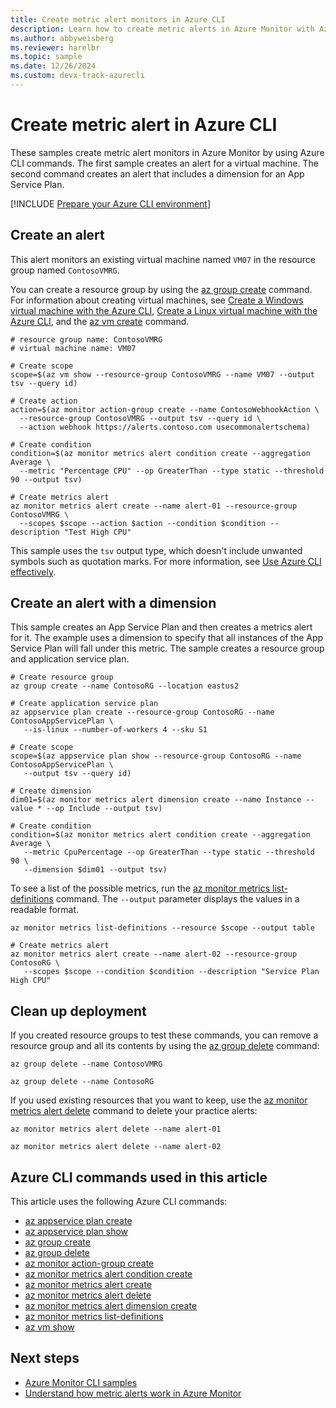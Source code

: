 ```yaml
---
title: Create metric alert monitors in Azure CLI
description: Learn how to create metric alerts in Azure Monitor with Azure CLI commands. These samples create alerts for a virtual machine and an App Service Plan.
ms.author: abbyweisberg
ms.reviewer: harelbr
ms.topic: sample
ms.date: 12/26/2024
ms.custom: devx-track-azurecli
---
```


# Create metric alert in Azure CLI

These samples create metric alert monitors in Azure Monitor by using Azure CLI commands. The first sample creates an alert for a virtual machine. The second command creates an alert that includes a dimension for an App Service Plan.  

[!INCLUDE [Prepare your Azure CLI environment](~/reusable-content/azure-cli/azure-cli-prepare-your-environment.md)]

## Create an alert

This alert monitors an existing virtual machine named `VM07` in the resource group named `ContosoVMRG`.

You can create a resource group by using the [az group create](/cli/azure/group#az-group-create) command. For information about creating virtual machines, see [Create a Windows virtual machine with the Azure CLI](/azure/virtual-machines/windows/quick-create-cli),  [Create a Linux virtual machine with the Azure CLI](/azure/virtual-machines/linux/quick-create-cli), and the [az vm create](/cli/azure/vm#az-vm-create) command.

```azurecli
# resource group name: ContosoVMRG
# virtual machine name: VM07

# Create scope
scope=$(az vm show --resource-group ContosoVMRG --name VM07 --output tsv --query id)

# Create action
action=$(az monitor action-group create --name ContosoWebhookAction \
  --resource-group ContosoVMRG --output tsv --query id \
  --action webhook https://alerts.contoso.com usecommonalertschema)

# Create condition
condition=$(az monitor metrics alert condition create --aggregation Average \
  --metric "Percentage CPU" --op GreaterThan --type static --threshold 90 --output tsv)

# Create metrics alert
az monitor metrics alert create --name alert-01 --resource-group ContosoVMRG \
  --scopes $scope --action $action --condition $condition --description "Test High CPU"
```

This sample uses the `tsv` output type, which doesn't include unwanted symbols such as quotation marks. For more information, see [Use Azure CLI effectively](/cli/azure/use-cli-effectively).

## Create an alert with a dimension

This sample creates an App Service Plan and then creates a metrics alert for it. The example uses a dimension to specify that all instances of the App Service Plan will fall under this metric. The sample creates a resource group and application service plan.

```azurecli
# Create resource group
az group create --name ContosoRG --location eastus2
 
# Create application service plan
az appservice plan create --resource-group ContosoRG --name ContosoAppServicePlan \
   --is-linux --number-of-workers 4 --sku S1 
 
# Create scope
scope=$(az appservice plan show --resource-group ContosoRG --name ContosoAppServicePlan \
   --output tsv --query id) 
 
# Create dimension
dim01=$(az monitor metrics alert dimension create --name Instance --value * --op Include --output tsv)
 
# Create condition
condition=$(az monitor metrics alert condition create --aggregation Average \
   --metric CpuPercentage --op GreaterThan --type static --threshold 90 \
   --dimension $dim01 --output tsv)
```

To see a list of the possible metrics, run the [az monitor metrics list-definitions](/cli/azure/monitor/metrics#az-monitor-metrics-list-definitions) command. The `--output` parameter displays the values in a readable format.


```azurecli
az monitor metrics list-definitions --resource $scope --output table 
 
# Create metrics alert
az monitor metrics alert create --name alert-02 --resource-group ContosoRG \
   --scopes $scope --condition $condition --description "Service Plan High CPU"
```

## Clean up deployment

If you created resource groups to test these commands, you can remove a resource group and all its contents by using the [az group delete](/cli/azure/group#az-group-delete) command:

```azurecli
az group delete --name ContosoVMRG

az group delete --name ContosoRG
```

If you used existing resources that you want to keep, use the [az monitor metrics alert delete](/cli/azure/monitor/metrics/alert#az-monitor-metrics-alert-delete) command to delete your practice alerts:

```azurecli
az monitor metrics alert delete --name alert-01

az monitor metrics alert delete --name alert-02
```

## Azure CLI commands used in this article

This article uses the following Azure CLI commands:

- [az appservice plan create](/cli/azure/appservice/plan#az-appservice-plan-create)
- [az appservice plan show](/cli/azure/appservice/plan#az-appservice-plan-show)
- [az group create](/cli/azure/group#az-group-create)
- [az group delete](/cli/azure/group#az-group-delete)
- [az monitor action-group create](/cli/azure/monitor/action-group#az-monitor-action-group-create)
- [az monitor metrics alert condition create](/cli/azure/monitor/metrics/alert#az-monitor-metrics-alert-condition-create)
- [az monitor metrics alert create](/cli/azure/monitor/metrics/alert#az-monitor-metrics-alert-create)
- [az monitor metrics alert delete](/cli/azure/monitor/metrics/alert#az-monitor-metrics-alert-delete)
- [az monitor metrics alert dimension create](/cli/azure/monitor/metrics/alert#az-monitor-metrics-alert-dimension-create)
- [az monitor metrics list-definitions](/cli/azure/monitor/metrics#az-monitor-metrics-list-definitions)
- [az vm show](/cli/azure/vm#az-vm-show)

## Next steps

- [Azure Monitor CLI samples](../cli-samples.md)
- [Understand how metric alerts work in Azure Monitor](alerts-metric-overview.md)
